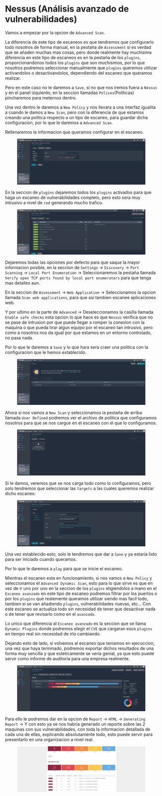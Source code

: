 # Nessus (Análisis avanzado de vulnerabilidades)

Vamos a empezar por la opcion de `Advanced Scan`.

La diferencia de este tipo de escaneos es que tendremos que configurarlo todo nosotros de forma manual, en la pestaña de `Assessment` si es verdad que se añaden muchas mas cosas, pero donde realmente hay muchisima diferencia en este tipo de escaneos es en la pestaña de los `plugins`, proporcionandonos todos los `plugins` que son muchisimos, por lo que nosotros podremos seleccionar manualmente que `plugins` queremos utilizar activandolos o desactivandolos, dependiendo del escaneo que queramos realizar.

Pero en este caso no le daremos a `Save`, si no que nos iremos fuera a `Nessus` y en el panel izquierdo, en la seccion llamadas `Polices`(Politicas) pincharemos para meternos dentro.

Una vez dentro le daremos a `New Policy` y nos llevara a una interfaz igualita a cuando le damos a `New Scan`, pero con la diferencia de que estamos creando una politica respecto a un tipo de escaneo, para guardar dicha configuracion, por lo que le daremos a `Advanced Scan`.

Rellenaremos la informacion que queramos configurar en el escaneo.

<figure><img src="../../../.gitbook/assets/image (38) (1).png" alt=""><figcaption></figcaption></figure>

En la seccion de `plugins` dejaremos todos los `plugins` activados para que haga un escaneo de vulnerabilidades completo, pero esto sera muy intrusivo a nivel de `red` generando mucho trafico.

<figure><img src="../../../.gitbook/assets/image (39) (1).png" alt=""><figcaption></figcaption></figure>

Dejaremos todas las opciones por defecto para que saque la mayor informacion posible, en la seccion de `Settings` -> `Discovery` -> `Port Scanning` -> `Local Port Enumeration` -> Seleccionaremos la pestaña llamada `Verify open TCP ports found by local port enumerators` para que tenga mas detalles aun.

En la seccion de `Assessment` -> `Web Application` -> Seleccionamos la opcion llamada `Scan web applications`, para que asi tambien escanee aplicaciones web.

Y por ultimo en la parte de `Advanced` -> Deseleccionamos la casilla llamada `Enable safe checks` esta opcion lo que hace es que `Nessus` verifica que no se pase de intrusion por que puede llegar a romper la conexion con la maquina o que pueda tirar algun equipo por el escaneo tan intrusivo, pero como a nosotros nos da igual por que estamos en un entorno controlado, no pasa nada.

Por lo que le daremos a `Save` y lo que hara sera craer una politica con la configuracion que le hemos establecido.

<figure><img src="../../../.gitbook/assets/image (40) (1).png" alt=""><figcaption></figcaption></figure>

Ahora si nos vamos a `New Scan` y seleccionamos la pestaña de arriba llamada `User Defined` podremos ver el archivo de politica que configuramos nosotros para que se nos cargue en el escaneo con el que lo configuramos.

<figure><img src="../../../.gitbook/assets/image (41) (1).png" alt=""><figcaption></figcaption></figure>

Si le damos, veremos que se nos carga todo como lo configuramos, pero solo tendremos que seleccionar las `targets` a las cuales queremos realizar dicho escaneo:

<figure><img src="../../../.gitbook/assets/image (42) (1).png" alt=""><figcaption></figcaption></figure>

Una vez establecido esto, solo le tendremos que dar a `Save` y ya estaria listo para ser iniciado cuando queramos.

Por lo que le daremos a `play` para que se inicie el escaneo.

Mientras el escaneo esta en funcionamiento, si nos vamos a `New Policy` y seleccionamos el `Advanced Dynamic Scan`, esto para lo que sirve es que en vez de ir uno por uno en la seccion de los `plugins` eligiendolos a mano en el `Escaneo avanzado` en este tipo de escaneo podremos filtrar por los puertos o por los `plugins` que realemente queramos utilizar siendo mas facil todo, tambien si se van añadiendo `plugins`, vulnerabilidades nuevas, etc... Con este escaneo se actualiza todo sin necesidad de tener que desactivar nada o de tener que revisarlo como en el `avanzado`.

Lo unico que diferencia al `Escaneo avanzado` es la seccion que se llama `Dynamic Plugins` donde podremos elegir el `CVE` que cargaran esos `plugins` en tiempo real sin necesidad de irlo cambiando.

Dejando esto de lado, si volvemos al escaneo que teniamos en ejecuccion, una vez que haya terminado, podremos exportar dichos resultados de una forma muy sencilla y que esteticamente se veria genial, ya que esto puede servir como informe de auditoria para una empresa realmente.

<figure><img src="../../../.gitbook/assets/image (44) (1).png" alt=""><figcaption></figcaption></figure>

Para ello le podremos dar en la opcion de `Report` -> `HTML` -> `Generating Report` -> Y con esto ya se nos habria generado un reporte sobre las 2 maquinas con sus vulnerabilidades, con toda la informacion detallada de cada una de ellas, explicando absolutamente todo, esto puede servir para presentarlo en una organizacion a nivel real.

<figure><img src="../../../.gitbook/assets/image (45) (1).png" alt=""><figcaption></figcaption></figure>
